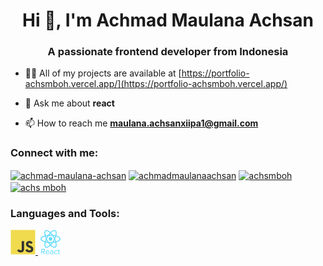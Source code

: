 <h1 align="center">Hi 👋, I'm Achmad Maulana Achsan</h1>
<h3 align="center">A passionate frontend developer from Indonesia</h3>

- 👨‍💻 All of my projects are available at [https://portfolio-achsmboh.vercel.app/](https://portfolio-achsmboh.vercel.app/)

- 💬 Ask me about **react**

- 📫 How to reach me **maulana.achsanxiipa1@gmail.com**

<h3 align="left">Connect with me:</h3>
<p align="left">
<a href="https://linkedin.com/in/achmad-maulana-achsan" target="blank"><img align="center" src="https://raw.githubusercontent.com/rahuldkjain/github-profile-readme-generator/master/src/images/icons/Social/linked-in-alt.svg" alt="achmad-maulana-achsan" height="30" width="40" /></a>
<a href="https://fb.com/achmadmaulanaachsan" target="blank"><img align="center" src="https://raw.githubusercontent.com/rahuldkjain/github-profile-readme-generator/master/src/images/icons/Social/facebook.svg" alt="achmadmaulanaachsan" height="30" width="40" /></a>
<a href="https://instagram.com/achsmboh" target="blank"><img align="center" src="https://raw.githubusercontent.com/rahuldkjain/github-profile-readme-generator/master/src/images/icons/Social/instagram.svg" alt="achsmboh" height="30" width="40" /></a>
<a href="https://www.youtube.com/c/achs mboh" target="blank"><img align="center" src="https://raw.githubusercontent.com/rahuldkjain/github-profile-readme-generator/master/src/images/icons/Social/youtube.svg" alt="achs mboh" height="30" width="40" /></a>
</p>

<h3 align="left">Languages and Tools:</h3>
<p align="left"> <a href="https://developer.mozilla.org/en-US/docs/Web/JavaScript" target="_blank" rel="noreferrer"> <img src="https://raw.githubusercontent.com/devicons/devicon/master/icons/javascript/javascript-original.svg" alt="javascript" width="40" height="40"/> </a> <a href="https://reactjs.org/" target="_blank" rel="noreferrer"> <img src="https://raw.githubusercontent.com/devicons/devicon/master/icons/react/react-original-wordmark.svg" alt="react" width="40" height="40"/> </a> </p>
